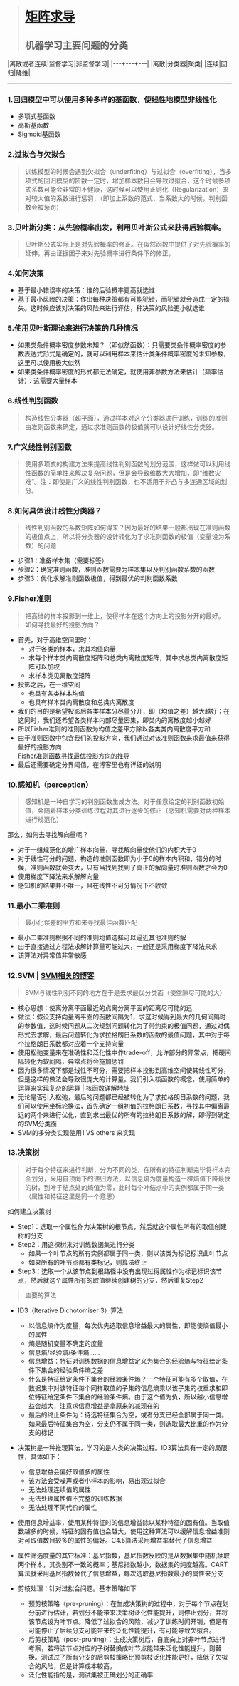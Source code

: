 > # [矩阵求导](https://blog.csdn.net/daaikuaichuan/article/details/80620518)  
> ## 机器学习主要问题的分类

|离散或者连续|监督学习|非监督学习|
|---+---+---|
|离散|分类器|聚类|
|连续|回归|降维|

___
### 1.回归模型中可以使用多种多样的基函数，使线性地模型非线性化
* 多项式基函数
* 高斯基函数
* Sigmoid基函数


### 2.过拟合与欠拟合
> 训练模型的时候会遇到欠拟合（underfiting）与过拟合（overfiting），当多项式的回归模型的阶数一定时，增加样本数目会导致过拟合，这个时候多项式系数可能会非常的不健康，这时候可以使用正则化（Regularization）来对较大值的系数进行惩罚，（即加上系数的范式，当系数大的时候，判别函数会被惩罚）

### 3.贝叶斯分类：从先验概率出发，利用贝叶斯公式来获得后验概率。
> 贝叶斯公式实际上是对先验概率的修正。在似然函数中提供了对先验概率的延伸，再由证据因子来对先验概率进行条件下的修正。

### 4.如何决策
* 基于最小错误率的决策：谁的后验概率更高就选谁
* 基于最小风险的决策：作出每种决策都有可能犯错，而犯错就会造成一定的损失。这时候应该对决策的风险来进行评估，种决策的风险更小就选谁



### 5.使用贝叶斯理论来进行决策的几种情况
* 如果类条件概率密度参数未知？（即似然函数）：只需要类条件概率密度的参数表达式形式是确定的，就可以利用样本来估计类条件概率密度的未知参数，这里可以使用极大似然
* 如果类条件概率密度的形式都无法确定，就使用非参数方法来估计（频率估计）：这需要大量样本



### 6.线性判别函数
> 构造线性分类器（超平面），通过样本对这个分类器进行训练，训练的准则由准则函数来确定，通过求准则函数的极值就可以设计好线性分类器。

### 7.广义线性判别函数
>使用多项式的构建方法来提高线性判别函数的划分范围，这样做可以利用线性函数的简单性来解决复杂问题，但是会导致维数大大增加，即“维数灾难”。注：即使是广义的线性判别函数，也不适用于非凸与多连通区域的划分。

### 8.如何具体设计线性分类器？
> 线性判别函数的系数矩阵如何得来？因为最好的结果一般都出现在准则函数的极值点上，所以将分类器的设计转化为了求准则函数的极值（变量设为系数）的问题

* 步骤1：准备样本集（需要标签）
* 步骤2：确定准则函数，准则函数需要为样本集以及判别函数系数的函数
* 步骤3：优化求解准则函数极值，得到最优的判别函数系数



### 9.Fisher准则
> 把高维的样本投影到一维上，使得样本在这个方向上的投影分开的最好。
如何寻找最好的投影方向？  

* 首先，对于高维空间里时：
    * 对于各类的样本，求其均值向量
    * 求每个样本类内离散度矩阵和总类内离散度矩阵，其中求总类内离散度矩阵可以加权
    * 求样本类见离散度矩阵
* 投影之后，在一维空间
    * 也具有各类样本均值
    * 也具有样本类内离散度和总类内离散度
* 我们的目的是希望投影后各类样本分尽量分开，即（均值之差）越大越好；在这同时，我们还希望各类样本内部尽量密集，即类内的离散度越小越好
* 所以Fisher准则的准则函数为均值之差平方除以各类类内离散度平方和
* 由于准则函数中包含我们的投影方向，我们通过对该准则函数来求最值来获得最好的投影方向  
[Fisher准则函数寻找最优投影方向的推导](https://blog.csdn.net/dan1900/article/details/19478033)
* 最后还需要确定分界阈值，在博客里也有详细的说明



### 10.感知机（perception）
> 感知机是一种自学习的判别函数生成方法。对于任意给定的判别函数初始值，会随着样本分类训练过程对其进行逐步的修正（感知机需要对两种样本进行规范化）

那么，如何去寻找解向量呢？
* 对于一组规范化的增广样本向量，寻找解向量使他们的内积大于0
* 对于线性可分的问题，构造的准则函数即为小于0的样本内积和，错分的时候，准则函数就会变大，只有当找到找到了真正的解向量时准则函数才会为0
* 使用梯度下降法来求解解向量
* 感知机的结果并不唯一，且在线性不可分情况下不收敛

### 11.最小二乘准则
> 最小化误差的平方和来寻找最佳函数匹配

* 最小二乘准则根据不同的准则均值选择可以逼近其他准则的解
* 由于直接通过方程法求解计算量可能过大，一般还是采用梯度下降法来求
* 该算法对异常值非常敏感

### 12.SVM | [SVM相关的博客](https://blog.csdn.net/lisi1129/article/details/70209945?locationNum=8&fps=1)
> SVM与线性判别不同的地方在于是去求最优分类面（使空隙尽可能的大）

* 核心思想：使离分离平面最近的点离分离平面的距离尽可能的远
* 做法：假设支持向量离平面的函数间隔为1，求这时候得到最大的几何间隔时的参数值，这时候问题从二次规划问题转化为了带约束的极值问题，通过对偶形式去求解，最后问题转化为求拉格朗日系数的函数的最值问题，其中对于每个拉格朗日系数都对应着一个支持向量
* 使用松弛变量来在准确性和泛化性中作trade-off，允许部分的异常点，把硬间隔转化为软间隔，异常点将会施加惩罚
* 因为很多情况下都是线性不可分，需要把样本投影到高维空间使其线性可分，但是这样的做法会导致很庞大的计算量。我们引入核函数的概念，使用简单的运算来实现复杂的运算 | [核函数详解地址](https://blog.csdn.net/kateyabc/article/details/79980880)
* 无论是否引入松弛，最后的问题都已经被转化为了求拉格朗日系数的问题，我们可以使用坐标轮换法，首先确定一组初值的拉格朗日系数，寻找其中偏离最远的两个来进行优化，直到求出最优的所有的拉格朗日系数的解，即得到确定的SVM分类面
* SVM的多分类实现使用1 VS others 来实现

### 13.决策树
> 对于每个特征来进行判断，分为不同的类，在所有的特征判断完毕将样本完全划分，采用自顶向下的递归方法，以信息熵为度量构造一棵熵值下降最快的树，到叶子结点处的熵值为零，此时每个叶结点中的实例都属于同一类（属性和特征这里是同一个意思） 

如何建立决策树
* Step1：选取一个属性作为决策树的根节点，然后就这个属性所有的取值创建树的分支
* Step2：用这棵树来对训练数据集进行分类
    * 如果一个叶节点的所有实例都属于同一类，则以该类为标记标识此叶节点
    * 如果所有的叶节点都有类标记，则算法终止
* Step3：选取一个从该节点到根路径中没有出现过得属性作为标记标识该节点，然后就这个属性所有的取值继续创建树的分支，然后重复Step2

> 主要的算法  

* ID3（Iterative Dichotomiser 3）算法
    * 以信息熵作为度量，每次优先选取信息增益最大的属性，即能使熵值最小的属性
	* 熵是随机变量不确定的度量
	* 信息熵/经验熵/条件熵……
	* 信息增益：特征对训练数据的信息增益定义为集合的经验熵与特征给定条件下集合的经验条件熵之差
	* 什么是特征给定条件下集合的经验条件熵？一个特征可能有多个取值，在数据集中对该特征每个同样取值的子集的信息熵乘以该子集的权重求和即位特征给定条件下集合的经验条件熵。由于这个值为负，所以越小信息增益会越大，注意求信息增益是拿原来的减现在的
	* 最后的终止条件为：待选特征集合为空，或者分支已经全部属于同一类。如果最后特征集合为空，分支仍不属于同一类，则选取最大比重的作为分支的标记
* 决策树是一种推理算法，学习的是人类的决策过程。ID3算法具有一定的局限性，具体如下：
	* 信息增益会偏好取值多的属性
	* 该方法会受噪声或者小样本的影响，易出现过拟合
	* 无法处理连续值的属性
	* 无法处理属性值不完整的训练数据
	* 无法处理不同代价的属性
* 使用信息增益率，使用某种特征时的信息增益除以某种特征的固有值。当取值数越多的时候，特征的固有值也会越大，使用这种算法可以缓解信息增益准则对可取值数目较多的属性的偏好。C4.5算法采用增益率替代了信息增益
* 属性筛选度量的其它标准：基尼指数，基尼指数反映的是从数据集中随机抽取两个样本，其类别不一致的概率；基尼指数越小，数据集的纯度越高。CART算法就采用基尼指数替代了信息增益，每次选取基尼指数最小的属性来分支
* 剪枝处理：针对过拟合问题。基本策略如下

	* 预剪枝策略（pre-pruning）：在生成决策树的过程中，对于每个节点在划分前进行估计，若划分不能带来决策树泛化性能提升，则停止划分，并将该节点设为叶节点。降低了过拟合的风险，减少了训练时间开销，但是有可能停止了后续分支可能带来的泛化性能提升，有可能导致欠拟合。
	* 后剪枝策略（post-pruning）：生成决策树后，自底向上对非叶节点进行考察，若将该节点对应的子树替换成叶节点能带来泛化性能提升，则替换。测试过了所有分支的后剪枝策略比预剪枝泛化性能更好，降低了欠拟合的风险，但是计算成本较高。
	* 泛化性能指的是，测试集被正确划分的正确率





